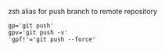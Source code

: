 zsh alias for push branch to remote repository  
```
gp='git push'
gpv='git push -v'
'gpf!'='git push --force'
```

